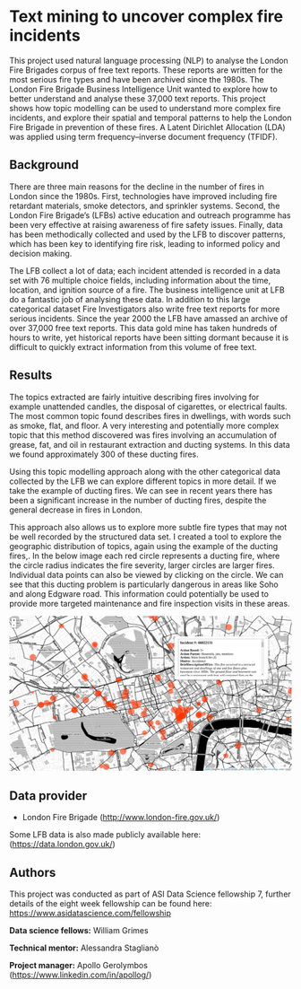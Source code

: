 # Text mining to uncover complex fire incidents
This project used natural language processing (NLP) to analyse the London Fire Brigades corpus of free text reports. These reports are written for the most serious fire types and have been archived since the 1980s. The London Fire Brigade Business Intelligence Unit wanted to explore how to better understand and analyse these 37,000 text reports. This project shows how topic modelling can be used to understand more complex fire incidents, and explore their spatial and temporal patterns to help the London Fire Brigade in prevention of these fires. A Latent Dirichlet Allocation (LDA) was applied using term frequency–inverse document frequency (TFIDF).

## Background
There are three main reasons for the decline in the number of fires in London since the 1980s. First, technologies have improved including fire retardant materials, smoke detectors, and sprinkler systems. Second, the London Fire Brigade’s (LFBs) active education and outreach programme has been very effective at raising awareness of fire safety issues. Finally, data has been methodically collected and used by the LFB to discover patterns, which has been key to identifying fire risk, leading to informed policy and decision making.

The LFB collect a lot of data; each incident attended is recorded in a data set with 76 multiple choice  fields, including information about the time, location, and ignition source of a fire. The business intelligence unit at LFB do a fantastic job of analysing these data. In addition to this large categorical dataset Fire Investigators also write free text reports for more serious incidents. Since the year 2000 the LFB have amassed an archive of over 37,000 free text reports. This data gold mine has taken hundreds of hours to write, yet historical reports have been sitting dormant because it is difficult to quickly extract information from this volume of free text.

## Results
The topics extracted are fairly intuitive describing fires involving for example unattended candles, the disposal of cigarettes, or electrical faults. The most common topic found describes fires in dwellings, with words such as smoke, flat, and floor. A very interesting and potentially more complex topic that this method discovered was fires involving an accumulation of grease, fat, and oil in restaurant extraction and ducting systems. In this data we found approximately 300 of these ducting fires.

Using this topic modelling approach along with the other categorical data collected by the LFB we can explore different topics in more detail. If we take the example of ducting fires. We can see in recent years there has been a significant increase in the number of ducting fires, despite the general decrease in fires in London.

This approach also allows us to explore more subtle fire types that may not be well recorded by the structured data set. I created a tool to explore the geographic distribution of topics, again using the example of the ducting fires,. In the below image each red circle represents a ducting fire, where the circle radius indicates the fire severity, larger circles are larger fires. Individual data points can also be viewed by clicking on the circle. We can see that this ducting problem is particularly dangerous in areas like Soho and along Edgware road. This information could potentially be used to provide more targeted maintenance and fire inspection visits in these areas.

![Alt text](images/fire_map.png?raw=true "Fire Map")

## Data provider
* London Fire Brigade (http://www.london-fire.gov.uk/)

Some LFB data is also made publicly available here: (https://data.london.gov.uk/)

## Authors
This project was conducted as part of ASI Data Science fellowship 7, further details of 
the eight week fellowship can be found here:
https://www.asidatascience.com/fellowship

**Data science fellows:** William Grimes

**Technical mentor:** Alessandra Staglianò

**Project manager:** Apollo Gerolymbos (https://www.linkedin.com/in/apollog/)
